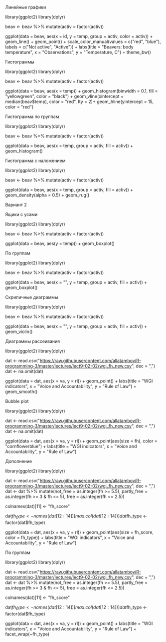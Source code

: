 Линейные графики

library(ggplot2)
library(dplyr)

beav <- beav %>% mutate(activ = factor(activ))

ggplot(data = beav, aes(x = id, y = temp, group = activ, color = activ)) +
  geom_line() + geom_point() +
  scale_color_manual(values = c("red", "blue"),                    
                     labels = c("Not active", "Active")) + 
  labs(title = "Beavers: body temperature", 
       x = "Observations", 
       y = "Temperature, C") +
  theme_bw()

  Гистограммы

library(ggplot2)
library(dplyr)

beav <- beav %>% mutate(activ = factor(activ))

ggplot(data = beav, aes(x = temp)) +
  geom_histogram(binwidth = 0.1,
                 fill = "yellowgreen", 
                 color = "black") + 
  geom_vline(xintercept = median(beav$temp), 
             color = "red",
             lty = 2)+ 
  geom_hline(yintercept = 15, color = "red")

Гистограмма по группам

library(ggplot2)
library(dplyr)

beav <- beav %>% mutate(activ = factor(activ))

ggplot(data = beav, aes(x = temp, group = activ, fill = activ)) +
  geom_histogram()

Гистограмма с наложением

library(ggplot2)
library(dplyr)

beav <- beav %>% mutate(activ = factor(activ))

ggplot(data = beav, aes(x = temp, group = activ, fill = activ)) +
  geom_density(alpha = 0.5) + geom_rug()

Вариант 2

Ящики с усами

library(ggplot2)
library(dplyr)

beav <- beav %>% mutate(activ = factor(activ))

ggplot(data = beav, aes(y = temp)) +
  geom_boxplot()

По группам

library(ggplot2)
library(dplyr)

beav <- beav %>% mutate(activ = factor(activ))

ggplot(data = beav, aes(x = "", y = temp, group = activ, fill = activ)) +
  geom_boxplot()

Скрипичные диаграммы

library(ggplot2)
library(dplyr)

beav <- beav %>% mutate(activ = factor(activ))

ggplot(data = beav, aes(x = "", y = temp, group = activ, fill = activ)) +
  geom_violin()

  Диаграммы рассеивания

library(ggplot2)
library(dplyr)

dat <- read.csv("https://raw.githubusercontent.com/allatambov/R-programming-3/master/lectures/lect9-02-02/wgi_fh_new.csv", dec = ",")
dat <- na.omit(dat)

ggplot(data = dat, aes(x = va, y = rl)) +
  geom_point() + 
  labs(title = "WGI indicators", 
       x = "Voice and Accountability", 
       y = "Rule of Law") + 
  geom_smooth()

Bubble plot

library(ggplot2)
library(dplyr)

dat <- read.csv("https://raw.githubusercontent.com/allatambov/R-programming-3/master/lectures/lect9-02-02/wgi_fh_new.csv", dec = ",")
dat <- na.omit(dat)

ggplot(data = dat, aes(x = va, y = rl)) +
  geom_point(aes(size = fh), color = "cornflowerblue") + 
  labs(title = "WGI indicators", 
       x = "Voice and Accountability", 
       y = "Rule of Law") 

Дополнение

library(ggplot2)
library(dplyr)

dat <- read.csv("https://raw.githubusercontent.com/allatambov/R-programming-3/master/lectures/lect9-02-02/wgi_fh_new.csv", dec = ",")
dat <- dat %>% mutate(not_free = as.integer(fh >= 5.5),
                      partly_free = as.integer(fh >= 3 & fh <= 5),
                      free = as.integer(fh <= 2.5))

colnames(dat)[11] <- "fh_score"

dat$fh_type <- names(dat[12:14])[max.col(dat[12:14])]
dat$fh_type <- factor(dat$fh_type)

ggplot(data = dat, aes(x = va, y = rl)) +
  geom_point(aes(size = fh_score, color = fh_type)) + 
  labs(title = "WGI indicators", x = "Voice and Accountability", 
       y = "Rule of Law") 

По группам

library(ggplot2)
library(dplyr)

dat <- read.csv("https://raw.githubusercontent.com/allatambov/R-programming-3/master/lectures/lect9-02-02/wgi_fh_new.csv", dec = ",")
dat <- dat %>% mutate(not_free = as.integer(fh >= 5.5),
                      partly_free = as.integer(fh >= 3 & fh <= 5),
                      free = as.integer(fh <= 2.5))

colnames(dat)[11] <- "fh_score"

dat$fh_type <- names(dat[12:14])[max.col(dat[12:14])]
dat$fh_type <- factor(dat$fh_type)

ggplot(data = dat, aes(x = va, y = rl)) +
  geom_point() + 
  labs(title = "WGI indicators", 
       x = "Voice and Accountability", 
       y = "Rule of Law") + 
  facet_wrap(~fh_type)
